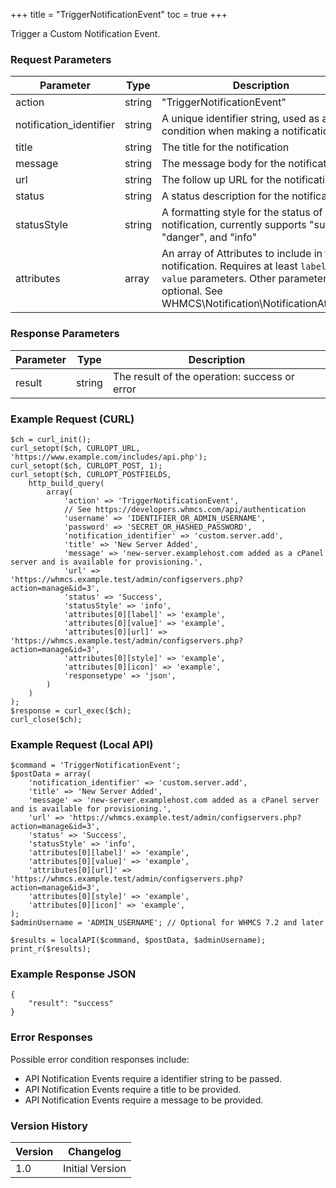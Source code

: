 +++
title = "TriggerNotificationEvent"
toc = true
+++

Trigger a Custom Notification Event.

### Request Parameters

| Parameter | Type | Description | Required |
| --------- | ---- | ----------- | -------- |
| action | string | "TriggerNotificationEvent" | Required |
| notification_identifier | string | A unique identifier string, used as a condition when making a notification rule. | Optional |
| title | string | The title for the notification | Optional |
| message | string | The message body for the notification | Optional |
| url | string | The follow up URL for the notification | Optional |
| status | string | A status description for the notification | Optional |
| statusStyle | string | A formatting style for the status of the notification, currently supports "success", "danger", and "info" | Optional |
| attributes | array | An array of Attributes to include in the notification. Requires at least `label` and `value` parameters. Other parameters are optional. See WHMCS\Notification\NotificationAttribute. | Optional |

### Response Parameters

| Parameter | Type | Description |
| --------- | ---- | ----------- |
| result | string | The result of the operation: success or error |


### Example Request (CURL)

```
$ch = curl_init();
curl_setopt($ch, CURLOPT_URL, 'https://www.example.com/includes/api.php');
curl_setopt($ch, CURLOPT_POST, 1);
curl_setopt($ch, CURLOPT_POSTFIELDS,
    http_build_query(
        array(
            'action' => 'TriggerNotificationEvent',
            // See https://developers.whmcs.com/api/authentication
            'username' => 'IDENTIFIER_OR_ADMIN_USERNAME',
            'password' => 'SECRET_OR_HASHED_PASSWORD',
            'notification_identifier' => 'custom.server.add',
            'title' => 'New Server Added',
            'message' => 'new-server.examplehost.com added as a cPanel server and is available for provisioning.',
            'url' => 'https://whmcs.example.test/admin/configservers.php?action=manage&id=3',
            'status' => 'Success',
            'statusStyle' => 'info',
            'attributes[0][label]' => 'example',
            'attributes[0][value]' => 'example',
            'attributes[0][url]' => 'https://whmcs.example.test/admin/configservers.php?action=manage&id=3',
            'attributes[0][style]' => 'example',
            'attributes[0][icon]' => 'example',
            'responsetype' => 'json',
        )
    )
);
$response = curl_exec($ch);
curl_close($ch);
```


### Example Request (Local API)

```
$command = 'TriggerNotificationEvent';
$postData = array(
    'notification_identifier' => 'custom.server.add',
    'title' => 'New Server Added',
    'message' => 'new-server.examplehost.com added as a cPanel server and is available for provisioning.',
    'url' => 'https://whmcs.example.test/admin/configservers.php?action=manage&id=3',
    'status' => 'Success',
    'statusStyle' => 'info',
    'attributes[0][label]' => 'example',
    'attributes[0][value]' => 'example',
    'attributes[0][url]' => 'https://whmcs.example.test/admin/configservers.php?action=manage&id=3',
    'attributes[0][style]' => 'example',
    'attributes[0][icon]' => 'example',
);
$adminUsername = 'ADMIN_USERNAME'; // Optional for WHMCS 7.2 and later

$results = localAPI($command, $postData, $adminUsername);
print_r($results);
```


### Example Response JSON

```
{
    "result": "success"
}
```


### Error Responses

Possible error condition responses include:

* API Notification Events require a identifier string to be passed.
* API Notification Events require a title to be provided.
* API Notification Events require a message to be provided.


### Version History

| Version | Changelog |
| ------- | --------- |
| 1.0 | Initial Version |
